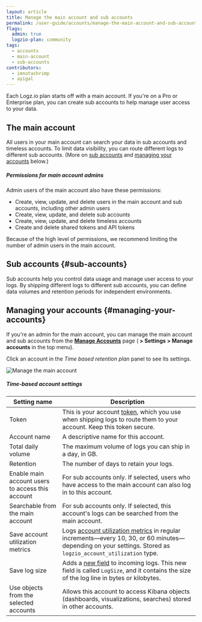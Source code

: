 ```yaml
---
layout: article
title: Manage the main account and sub accounts
permalink: /user-guide/accounts/manage-the-main-account-and-sub-accounts.html
flags:
  admin: true
  logzio-plan: community
tags:
  - accounts
  - main-account
  - sub-accounts
contributors:
  - imnotashrimp
  - ayigal
---
```


Each Logz.io plan starts off with a main account.
If you're on a Pro or Enterprise plan, you can create sub accounts to help manage user access to your data.

## The main account

All users in your main account can search your data in sub accounts and timeless accounts.
To limit data visibility, you can route different logs to different sub accounts.
(More on [sub accounts](#sub-accounts) and [managing your accounts](#managing-your-accounts) below.)

##### Permissions for main account admins
Admin users of the main account also have these permissions:

* Create, view, update, and delete users in the main account and sub accounts, including other admin users
* Create, view, update, and delete sub accounts
* Create, view, update, and delete timeless accounts
* Create and delete shared tokens and API tokens

Because of the high level of permissions, we recommend limiting the number of admin users in the main account.

## Sub accounts {#sub-accounts}

Sub accounts help you control data usage and manage user access to your logs.
By shipping different logs to different sub accounts, you can define data volumes and retention periods for independent environments.

## Managing your accounts {#managing-your-accounts}

If you're an admin for the main account, you can manage the main account and sub accounts from the [**Manage Accounts**](https://app.logz.io/#/dashboard/settings/manage-users) page (**<i class="li li-gear"></i> > Settings > Manage accounts** in the top menu).

Click an account in the _Time based retention plan_ panel to see its settings.

![Manage the main account]({{site.baseurl}}/images/accounts/accounts--manage-main-account.png)

##### Time-based account settings

| Setting name | Description |
|---|---|
| Token | This is your account [token]({{site.baseurl}}/user-guide/tokens/), which you use when shipping logs to route them to your account. Keep this token secure. |
| Account name | A descriptive name for this account. |
| Total daily volume | The maximum volume of logs you can ship in a day, in GB. |
| Retention | The number of days to retain your logs. |
| Enable main account users to access this account | For sub accounts only. If selected, users who have access to the main account can also log in to this account.|
| Searchable from the main account | For sub accounts only. If selected, this account's logs can be searched from the main account. |
| Save account utilization metrics | Logs [account utilization metrics]({{site.baseurl}}/user-guide/accounts/monitor-account-usage.html#what-are-account-utilization-metrics) in regular increments—every 10, 30, or 60 minutes—depending on your settings. Stored as `logzio_account_utilization` type. |
| Save log size | Adds a [new field]({{site.baseurl}}/user-guide/accounts/monitor-account-usage.html#what-happens-when-i-save-log-size) to incoming logs. This new field is called `LogSize`, and it contains the size of the log line in bytes or kilobytes. |
| Use objects from the selected accounts | Allows this account to access Kibana objects (dashboards, visualizations, searches) stored in other accounts. |